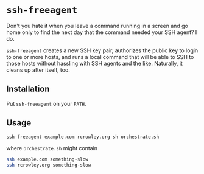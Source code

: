 `ssh-freeagent`
===============

Don't you hate it when you leave a command running in a screen and go home only to find the next day that the command needed your SSH agent?  I do.

`ssh-freeagent` creates a new SSH key pair, authorizes the public key to login to one or more hosts, and runs a local command that will be able to SSH to those hosts without hassling with SSH agents and the like.  Naturally, it cleans up after itself, too.

Installation
------------

Put `ssh-freeagent` on your `PATH`.

Usage
-----

```sh
ssh-freeagent example.com rcrowley.org sh orchestrate.sh
```

where `orchestrate.sh` might contain

```sh
ssh example.com something-slow
ssh rcrowley.org something-slow
```
